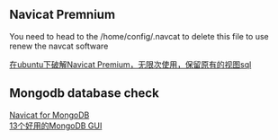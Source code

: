 ## Navicat Premnium
You need to head to the /home/config/.navcat to delete this file to use renew the navcat software

[在ubuntu下破解Navicat Premium，无限次使用，保留原有的视图sql](https://blog.csdn.net/c_furong/article/details/80480131)  


## Mongodb database check
[Navicat for MongoDB](https://www.navicat.com/en/download/direct-download?product=navicat15-mongodb-en.AppImage&location=1)  
[13个好用的MongoDB GUI](https://developer.aliyun.com/article/721720)  
